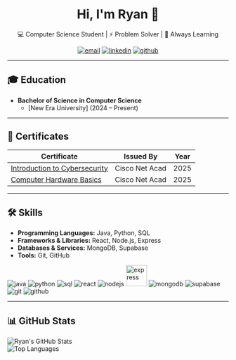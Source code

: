 <h1 align="center">Hi, I'm Ryan 👋</h1>
<p align="center">
  💻 Computer Science Student | ⚡ Problem Solver | 🌱 Always Learning
</p>

<p align="center">
  <a href="mailto:ryanjamesgopio@gmail.com"><img src="https://img.icons8.com/?size=48&id=qyRpAggnV0zH&format=png" alt="email"/></a>
  <a href="https://www.linkedin.com/in/ryan-gopio-8a9514358"><img src="https://img.icons8.com/?size=48&id=xuvGCOXi8Wyg&format=png" alt="linkedin"/></a>
  <a href="https://github.com/raii-stack"><img src="https://img.icons8.com/?size=48&id=AZOZNnY73haj&format=png" alt="github"/></a>
</p>

---

## 🎓 Education
- **Bachelor of Science in Computer Science**  
  - [New Era University] (2024 – Present)  

---

## 🏅 Certificates  

| Certificate | Issued By | Year |
|-------------|:---------:|:----:|
| [Introduction to Cybersecurity](https://drive.google.com/file/d/1xuMrys2Ermkp0lvBrSCxFvIkXnXEd_Dd/view?usp=sharing) | Cisco Net Acad | 2025 |
| [Computer Hardware Basics](https://drive.google.com/file/d/1Fow6uKU6S4QH7sW-MQTYAOAWC2XSdlmp/view?usp=sharing) | Cisco Net Acad | 2025 |

---

## 🛠️ Skills
- **Programming Languages:** Java, Python, SQL  
- **Frameworks & Libraries:** React, Node.js, Express  
- **Databases & Services:** MongoDB, Supabase  
- **Tools:** Git, GitHub  

<p>
  <img src="https://img.icons8.com/color/48/java-coffee-cup-logo.png" alt="java"/>
  <img src="https://img.icons8.com/color/48/python.png" alt="python"/>
  <img src="https://img.icons8.com/ios-filled/48/database.png" alt="sql"/>
  <img src="https://img.icons8.com/color/48/react-native.png" alt="react"/>
  <img src="https://img.icons8.com/color/48/nodejs.png" alt="nodejs"/>
  <img src="https://cdn.jsdelivr.net/gh/devicons/devicon/icons/express/express-original.svg" width="48" alt="express"/>
  <img src="https://img.icons8.com/color/48/mongodb.png" alt="mongodb"/>
  <img src="https://img.icons8.com/?size=48&id=sH0rW2TvYdr9&format=png" alt="supabase"/>
  <img src="https://img.icons8.com/color/48/git.png" alt="git"/>
  <img src="https://img.icons8.com/material-outlined/48/github.png" alt="github"/>
</p>

---

## 📊 GitHub Stats
![Ryan's GitHub Stats](https://github-readme-stats.vercel.app/api?username=raii-stack&show_icons=true&theme=tokyonight)  
![Top Languages](https://github-readme-stats.vercel.app/api/top-langs/?username=raii-stack&layout=compact&theme=tokyonight)  

